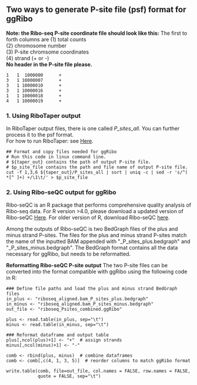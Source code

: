 ## Two ways to generate P-site file (psf) format for ggRibo

**Note: the Ribo-seq P-site coordinate file should look like this:**
The first to forth columns are 
(1) total counts  
(2) chromosome number   
(3) P-site chromsome coordinates  
(4) strand (+ or -)  
**No header in the P-site file please.**
```
1   1  1000000      +
3   1 10000007      +
3   1 10000010      +
3   1 10000016      +
1   1 10000018      +
4   1 10000019      +
```

### 1. Using RiboTaper output
In RiboTaper output files, there is one called *P_sites_all*. You can further process it to the psf format.  
For how to run RiboTaper: see [Here](https://github.com/hsinyenwu/Riboseq_pipeline/blob/main/README_pipeline.md#9-orf-visualization-ggribo).  

```
## Format and copy files needed for ggRibo
# Run this code in linux command line.
# ${taper_out} contains the path of output P-site file.
# $p_site_file contains the path and file name of output P-site file.
cut -f 1,3,6 ${taper_out}/P_sites_all | sort | uniq -c | sed -r 's/^( *[^ ]+) +/\1\t/' > $p_site_file 
```

### 2. Using Ribo-seQC output for ggRibo
Ribo-seQC is an R package that performs comprehensive quality analysis of Ribo-seq data. For R version >4.0, please download a updated version of Ribo-seQC [Here](https://github.com/hsinyenwu/RiboseQC_R4.2.1). For older version of R, download Ribo-seQC [here](https://github.com/lcalviell/Ribo-seQC).

Among the outputs of Ribo-seQC is two BedGraph files of the plus and minus strand P-sites. The files for the plus and minus strand P-sites match the name of the inputted BAM appended with "_P_sites_plus.bedgraph" and "_P_sites_minus.bedgraph". The BedGraph format contains all the data necessary for ggRibo, but needs to be reformatted.

**Reformatting Ribo-seQC P-site output**
The two P-site files can be converted into the format compatible with ggRibo using the following code in R:
```
### Define file paths and load the plus and minus strand BedGraph files
in_plus <- "riboseq_aligned.bam_P_sites_plus.bedgraph"
in_minus <- "riboseq_aligned.bam_P_sites_minus.bedgraph"
out_file <- "riboseq_Psites_combined.ggRibo"

plus <- read.table(in_plus, sep="\t")
minus <- read.table(in_minus, sep="\t")

### Reformat dataframe and output table
plus[,ncol(plus)+1] <- "+"  # assign strands
minus[,ncol(minus)+1] <- "-"

comb <- rbind(plus, minus)  # combine dataframes
comb <- comb[,c(4, 1, 3, 5)]  # reorder columns to match ggRibo format

write.table(comb, file=out_file, col.names = FALSE, row.names = FALSE,
            quote = FALSE, sep="\t")
```
